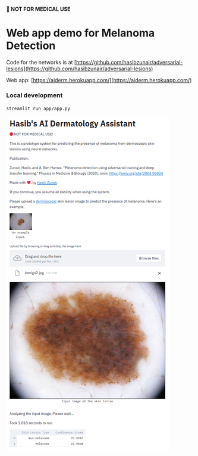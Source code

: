 #### :red_circle: NOT FOR MEDICAL USE
# Web app demo for Melanoma Detection

Code for the networks is at [https://github.com/hasibzunair/adversarial-lesions](https://github.com/hasibzunair/adversarial-lesions)

Web app: [https://aiderm.herokuapp.com/](https://aiderm.herokuapp.com/)

### Local development

```
streamlit run app/app.py
```

![](media/page.png)
